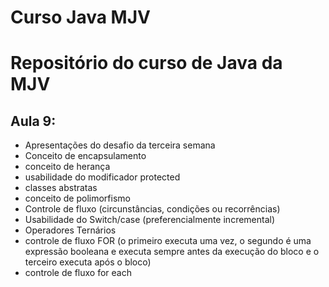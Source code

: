 # Curso Java MJV
# Repositório do curso de Java da MJV
## Aula 9: 
- Apresentações do desafio da terceira semana
- Conceito de encapsulamento
- conceito de herança
- usabilidade do modificador protected
- classes abstratas
- conceito de polimorfismo
- Controle de fluxo (circunstâncias, condições ou recorrências)
- Usabilidade do Switch/case (preferencialmente incremental)
- Operadores Ternários
- controle de fluxo FOR (o primeiro executa uma vez, o segundo é uma expressão booleana e executa sempre antes da execução do bloco e o terceiro executa após o bloco)
- controle de fluxo for each

